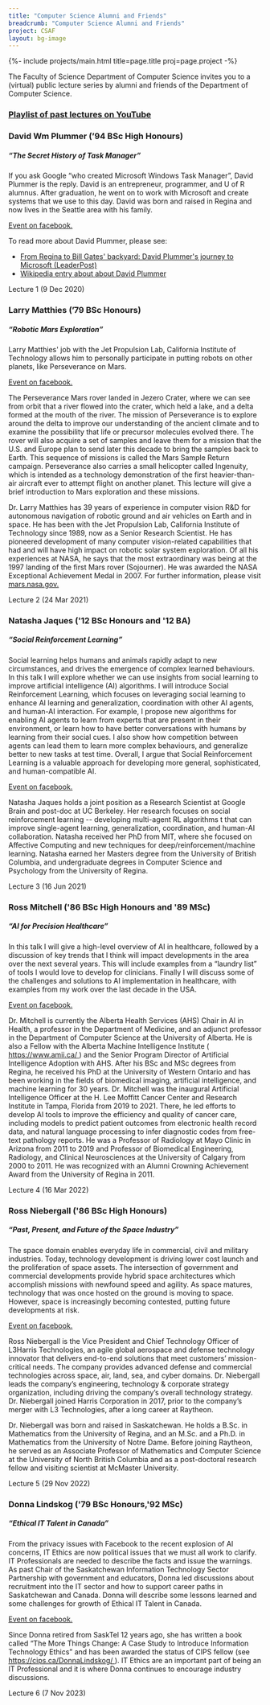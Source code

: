 ```yaml
---
title: "Computer Science Alumni and Friends"
breadcrumb: "Computer Science Alumni and Friends"
project: CSAF
layout: bg-image
---
```

{%-
  include projects/main.html
  title=page.title
  proj=page.project
-%}

<div class="bg-light p-3 m-2">
  <p>
    The Faculty of Science Department of Computer Science
    invites you to a (virtual) public lecture series
    by alumni and friends of the Department of
    Computer Science.
  </p>
  <h3 class="text-center">
    <a target="_blank" href="https://www.youtube.com/playlist?list=PLYMokjh1_EOg3bjFUCcq7PeTu9FmOC5-U">
      Playlist of past lectures on YouTube
    </a>
  </h3>
</div>

<div class="card bg-light m-2">
  <div class="card-header">
    <h3>
      David Wm Plummer (’94 BSc High Honours)
    </h3>
  </div>
  <div class="card-body">
    <h5>
      “The Secret History of Task Manager”
    </h5>
    <p>
      If you ask Google
      “who created Microsoft Windows Task Manager”,
      David Plummer is the reply.
      David is an entrepreneur, programmer, and U of R
      alumnus. After graduation, he went on to work with
      Microsoft and create systems that we use to this day.
      David was born and raised in Regina and now lives in
      the Seattle area with his family.
    </p>
    <p>
      <a href="https://www.facebook.com/events/1280139982364724" target="_blank">
        Event on facebook.
      </a>
    </p>
    <p>
      To read more about David Plummer, please see:
    </p>
    <ul>
      <li>
        <a href="https://leaderpost.com/news/local-news/the-man-who-created-windows-task-manger-is-canadian-and-hes-from-regina" target="_blank">
          From Regina to Bill Gates' backyard: David Plummer's journey to Microsoft (LeaderPost)
        </a>
      </li>
      <li>
        <a href="https://en.wikipedia.org/wiki/David_Plummer_(programmer)" target="_blank">
          Wikipedia entry about about David Plummer
        </a>
      </li>
    </ul>
  </div>
  <div class="card-header">
    Lecture 1 (9 Dec 2020)
  </div>
</div>

<div class="card bg-light m-2">
  <div class="card-header">
    <h3>
      Larry Matthies (’79 BSc Honours)
    </h3>
  </div>
  <div class="card-body">
    <h5>
      “Robotic Mars Exploration”
    </h5>
    <p>
      Larry Matthies' job with the Jet Propulsion Lab, California Institute of Technology allows him to personally participate in putting robots on other planets, like Perseverance on Mars.
    </p>
    <p>
      <a href="https://www.facebook.com/events/480462469792642" target="_blank">
        Event on facebook.
      </a>
    </p>
    <p>
      The Perseverance Mars rover landed in Jezero Crater,
      where we can see from orbit that a river flowed into
      the crater, which held a lake, and a delta formed at
      the mouth of the river.
      The mission of Perseverance is to explore around the
      delta to improve our understanding of the ancient
      climate and to examine the possibility that life
      or precursor molecules evolved there.
      The rover will also acquire a set of samples and
      leave them for a mission that the U.S. and Europe
      plan to send later this decade to bring the samples back to Earth.
      This sequence of missions is called the Mars Sample Return campaign.
      Perseverance also carries a small helicopter called Ingenuity, which is intended as a technology demonstration of the first heavier-than-air aircraft ever to attempt flight on another planet.
      This lecture will give a brief introduction to Mars exploration and these missions.
    </p>
    <p>
      Dr. Larry Matthies has 39 years of experience in
      computer vision R&D for autonomous navigation of
      robotic ground and air vehicles on Earth and in
      space. He has been with the Jet Propulsion Lab,
      California Institute of Technology since 1989, now
      as a Senior Research Scientist.
      He has pioneered
      development of many computer vision-related
      capabilities that had and will have high impact on
      robotic solar system exploration.
      Of all his experiences at NASA, he says that the
      most extraordinary was being at the 1997 landing of
      the first Mars rover (Sojourner).
      He was awarded the NASA Exceptional Achievement Medal in 2007.
      For further information, please visit <a href="https://mars.nasa.gov/people/profile/?id=23118" target="_blank">
        mars.nasa.gov.
      </a>
    </p>
  </div>
  <div class="card-header">
    Lecture 2 (24 Mar 2021)
  </div>
</div>

<div class="card bg-light m-2">
  <div class="card-header">
    <h3>
      Natasha Jaques ('12 BSc Honours and '12 BA)
    </h3>
  </div>
  <div class="card-body">
    <h5>
      “Social Reinforcement Learning”
    </h5>
    <p>
      Social learning helps humans and animals rapidly
      adapt to new circumstances, and drives the emergence
      of complex learned behaviours.
      In this talk I will explore whether we can use
      insights from social learning to improve artificial
      intelligence (AI) algorithms.
      I will introduce Social Reinforcement Learning,
      which focuses on leveraging social learning to
      enhance AI learning and generalization, coordination
      with other AI agents, and human-AI interaction.
      For example, I propose new algorithms for enabling
      AI agents to learn from experts that are present in
      their environment, or learn how to have better
      conversations with humans by learning from their
      social cues.
      I also show how competition between agents can lead
      them to learn more complex behaviours, and
      generalize better to new tasks at test time.
      Overall, I argue that Social Reinforcement Learning
      is a valuable approach for developing more general,
      sophisticated, and human-compatible AI.
    </p>
    <p>
      <a href="https://www.facebook.com/events/2990667311162405" target="_blank">
        Event on facebook.
      </a>
    </p>
    <p>
      Natasha Jaques holds a joint position as a Research
      Scientist at Google Brain and post-doc at UC
      Berkeley.
      Her research focuses on social reinforcement
      learning -- developing multi-agent RL algorithms t
      that can improve single-agent learning,
      generalization, coordination, and human-AI
      collaboration.
      Natasha received her PhD from MIT, where she focused
      on Affective Computing and new techniques for
      deep/reinforcement/machine learning.
      Natasha earned her Masters degree from the
      University of British Columbia, and undergraduate
      degrees in Computer Science and Psychology from the
      University of Regina.
    </p>
  </div>
  <div class="card-header">
    Lecture 3 (16 Jun 2021)
  </div>
</div>

<div class="card bg-light m-2">
  <div class="card-header">
    <h3>
      Ross Mitchell ('86 BSc High Honours and '89 MSc)
    </h3>
  </div>
  <div class="card-body">
    <h5>
      “AI for Precision Healthcare”
    </h5>
    <p>
      In this talk I will give a high-level overview of AI
      in healthcare, followed by a discussion of key
      trends that I think will impact developments in the
      area over the next several years.
      This will include examples from a “laundry list” of
      tools I would love to develop for clinicians.
      Finally I will discuss some of the challenges and
      solutions to AI implementation in healthcare, with
      examples from my work over the last decade in the
      USA.
    </p>
    <p>
      <a href="https://www.facebook.com/events/1078472749599631" target="_blank">
        Event on facebook.
      </a>
    </p>
    <p>
      Dr. Mitchell is currently the Alberta Health
      Services (AHS) Chair in AI in Health, a professor in
      the Department of Medicine, and an adjunct professor
      in the Department of Computer Science at the
      University of Alberta.
      He is also a Fellow with the Alberta Machine
      Intelligence Institute
      (<a href="https://www.amii.ca/" target="_blank">
        https://www.amii.ca/
      </a>)
      and the Senior Program Director of Artificial
      Intelligence Adoption with AHS.
      After his BSc and MSc degrees from Regina,
      he received his PhD at the University of Western
      Ontario and has been working in the fields of
      biomedical imaging, artificial intelligence, and
      machine learning for 30 years.
      Dr. Mitchell was the inaugural Artificial
      Intelligence Officer at the H. Lee Moffitt Cancer
      Center and Research Institute in Tampa, Florida from
      2019 to 2021.
      There, he led efforts to develop AI tools to improve
      the efficiency and quality of cancer care, including
      models to predict patient outcomes from electronic
      health record data, and natural language processing
      to infer diagnostic codes from free-text pathology
      reports.
      He was a Professor of Radiology at Mayo Clinic in
      Arizona from 2011 to 2019 and Professor of
      Biomedical Engineering, Radiology, and Clinical
      Neurosciences at the University of Calgary from 2000
      to 2011.
      He was recognized with an Alumni Crowning
      Achievement Award from the University of Regina in
      2011. 
    </p>
  </div>
  <div class="card-header">
    Lecture 4 (16 Mar 2022)
  </div>
</div>

<div class="card bg-light m-2">
  <div class="card-header">
    <h3>
      Ross Niebergall ('86 BSc High Honours)
    </h3>
  </div>
  <div class="card-body">
    <h5>
      “Past, Present, and Future of the Space Industry”
    </h5>
    <p>
      The space domain enables everyday life in commercial, civil and military industries. Today, technology development is driving lower cost launch and the proliferation of space assets. The intersection of government and commercial developments provide hybrid space architectures which accomplish missions with newfound speed and agility. As space matures, technology that was once hosted on the ground is moving to space. However, space is increasingly becoming contested, putting future developments at risk.
    </p>
    <p>
      <a href="https://www.facebook.com/events/1251923198710979" target="_blank">
        Event on facebook.
      </a>
    </p>
    <p>
      Ross Niebergall is the Vice President and Chief Technology Officer of L3Harris Technologies, an agile global aerospace and defense technology innovator that delivers end-to-end solutions that meet customers’ mission-critical needs. The company provides advanced defense and commercial technologies across space, air, land, sea, and cyber domains. Dr. Niebergall leads the company’s engineering, technology & corporate strategy organization, including driving the company’s overall technology strategy. Dr. Niebergall joined Harris Corporation in 2017, prior to the company’s merger with L3 Technologies, after a long career at Raytheon.
    </p>
    <p>
      Dr. Niebergall was born and raised in Saskatchewan. He holds a B.Sc. in Mathematics from the University of Regina, and an M.Sc. and a Ph.D. in Mathematics from the University of Notre Dame. Before joining Raytheon, he served as an Associate Professor of Mathematics and Computer Science at the University of North British Columbia and as a post-doctoral research fellow and visiting scientist at McMaster University.
    </p>
  </div>
  <div class="card-header">
    Lecture 5 (29 Nov 2022)
  </div>
</div>

<div class="card bg-light m-2">
  <div class="card-header">
    <h3>
      Donna Lindskog ('79 BSc Honours,'92 MSc)
    </h3>
  </div>
  <div class="card-body">
    <h5>
      “Ethical IT Talent in Canada”
    </h5>
    <p>
      From the privacy issues with Facebook to the recent explosion of AI concerns, IT Ethics are now political issues that we must all work to clarify. IT Professionals are needed to describe the facts and issue the warnings.  As past Chair of the Saskatchewan Information Technology Sector Partnership with government and educators, Donna led discussions about recruitment into the IT sector and how to support career paths in Saskatchewan and Canada. Donna will describe some lessons learned and some challenges for growth of Ethical IT Talent in Canada.
    </p>
    <p>
      <a href="https://www.facebook.com/events/1127494838211857" target="_blank">
        Event on facebook.
      </a>
    </p>
    <p>
      Since Donna retired from SaskTel 12 years ago, she has written a book called “The More Things Change: A Case Study to Introduce Information Technology Ethics” and has been awarded the status of CIPS fellow (see 
      <a href="https://cips.ca/DonnaLindskog/">
        https://cips.ca/DonnaLindskog/
      </a>). IT Ethics are an important part of being an IT Professional and it is where Donna continues to encourage industry discussions.
    </p>
  </div>
  <div class="card-header">
    Lecture 6 (7 Nov 2023)
  </div>
</div>